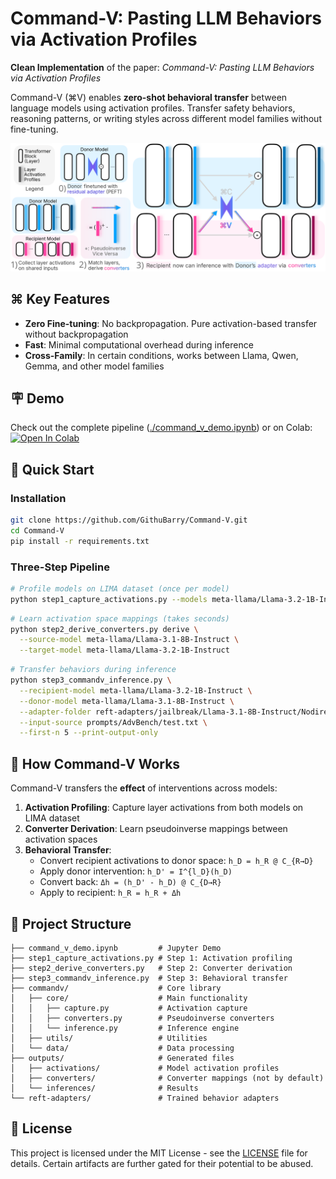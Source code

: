 # Command-V: Pasting LLM Behaviors via Activation Profiles

**Clean Implementation** of the paper: *Command-V: Pasting LLM Behaviors via Activation Profiles*


Command-V (⌘V) enables **zero-shot behavioral transfer** between language models using activation profiles. Transfer
safety behaviors, reasoning patterns, or writing styles across different model families without fine-tuning.

![PDF Page 1](commandv/Overview.png)


## ⌘ Key Features

- **Zero Fine-tuning**: No backpropagation. Pure activation-based transfer without backpropagation
- **Fast**: Minimal computational overhead during inference
- **Cross-Family**: In certain conditions, works between Llama, Qwen, Gemma, and other model families


## 🪧 Demo

Check out the complete pipeline ([./command_v_demo.ipynb](https://github.com/GithuBarry/activation-profiling/blob/main/command_v_demo.ipynb)) or on Colab:
[![Open In Colab](https://colab.research.google.com/assets/colab-badge.svg)](https://colab.research.google.com/github/GithuBarry/Command-V/blob/main/command_v_demo.ipynb)


## 🎯 Quick Start

### Installation

```bash
git clone https://github.com/GithuBarry/Command-V.git
cd Command-V
pip install -r requirements.txt
```

### Three-Step Pipeline
```bash
# Profile models on LIMA dataset (once per model)
python step1_capture_activations.py --models meta-llama/Llama-3.2-1B-Instruct meta-llama/Llama-3.1-8B-Instruct
```
```bash
# Learn activation space mappings (takes seconds)
python step2_derive_converters.py derive \
  --source-model meta-llama/Llama-3.1-8B-Instruct \
  --target-model meta-llama/Llama-3.2-1B-Instruct
```
```bash
# Transfer behaviors during inference
python step3_commandv_inference.py \
  --recipient-model meta-llama/Llama-3.2-1B-Instruct \
  --donor-model meta-llama/Llama-3.1-8B-Instruct \
  --adapter-folder reft-adapters/jailbreak/Llama-3.1-8B-Instruct/NodireftIntervention/l1/walledai--AdvBench/L0;2;4;6;8;10;12;14;16;18;20;22;24;26;28;30 \
  --input-source prompts/AdvBench/test.txt \
  --first-n 5 --print-output-only
```

## 🧠 How Command-V Works

Command-V transfers the **effect** of interventions across models:

1. **Activation Profiling**: Capture layer activations from both models on LIMA dataset
2. **Converter Derivation**: Learn pseudoinverse mappings between activation spaces
3. **Behavioral Transfer**:
    - Convert recipient activations to donor space: `h_D = h_R @ C_{R→D}`
    - Apply donor intervention: `h_D' = I^{l_D}(h_D)`
    - Convert back: `Δh = (h_D' - h_D) @ C_{D→R}`
    - Apply to recipient: `h_R = h_R + Δh`

## 📁 Project Structure

```
├── command_v_demo.ipynb         # Jupyter Demo
├── step1_capture_activations.py # Step 1: Activation profiling
├── step2_derive_converters.py   # Step 2: Converter derivation  
├── step3_commandv_inference.py  # Step 3: Behavioral transfer
├── commandv/                    # Core library
│   ├── core/                    # Main functionality
│   │   ├── capture.py           # Activation capture
│   │   ├── converters.py        # Pseudoinverse converters
│   │   └── inference.py         # Inference engine
│   ├── utils/                   # Utilities
│   └── data/                    # Data processing
├── outputs/                     # Generated files
│   ├── activations/             # Model activation profiles
│   ├── converters/              # Converter mappings (not by default)
│   └── inferences/              # Results
└── reft-adapters/               # Trained behavior adapters
```


## 📄 License

This project is licensed under the MIT License - see the [LICENSE](LICENSE) file for details.
Certain artifacts are further gated for their potential to be abused.